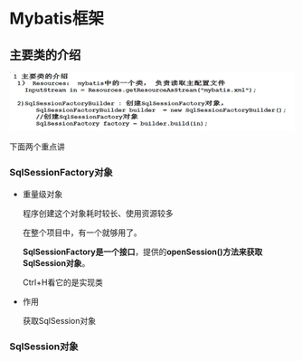# Mybatis框架

## 主要类的介绍

![chrome_VbTDPVUhBy.png](https://raw.githubusercontent.com/Fanyup/cloudimg/master/img/chrome_VbTDPVUhBy.png)

下面两个重点讲

### SqlSessionFactory对象

- 重量级对象
  
  程序创建这个对象耗时较长、使用资源较多
  
  在整个项目中，有一个就够用了。
  
  **SqlSessionFactory是一个接口**，提供的**openSession()方法来获取SqlSession对象**。
  
  Ctrl+H看它的是实现类

- 作用
  
  获取SqlSession对象

### SqlSession对象


